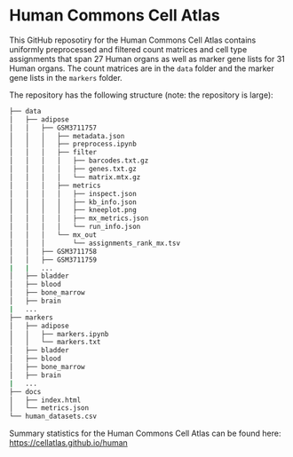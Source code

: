 # Human Commons Cell Atlas
This GitHub reposotiry for the Human Commons Cell Atlas contains uniformly preprocessed and filtered count matrices and cell type assignments that span 27 Human organs as well as marker gene lists for 31 Human organs. The count matrices are in the `data` folder and the marker gene lists in the `markers` folder. 

The repository has the following structure (note: the repository is large):

```bash
├── data
│   ├── adipose
│   │   ├── GSM3711757
│   │   │   ├── metadata.json
│   │   │   ├── preprocess.ipynb
│   │   │   ├── filter
│   │   │   │   ├── barcodes.txt.gz
│   │   │   │   ├── genes.txt.gz
│   │   │   │   └── matrix.mtx.gz
│   │   │   ├── metrics
│   │   │   │   ├── inspect.json
│   │   │   │   ├── kb_info.json
│   │   │   │   ├── kneeplot.png
│   │   │   │   ├── mx_metrics.json
│   │   │   │   └── run_info.json
│   │   │   └── mx_out
│   │   │       └── assignments_rank_mx.tsv
│   │   ├── GSM3711758
│   │   ├── GSM3711759
|   |   ...
│   ├── bladder
│   ├── blood
│   ├── bone_marrow
│   ├── brain
|   ...
├── markers
│   ├── adipose
│   │   ├── markers.ipynb
│   │   └── markers.txt
│   ├── bladder
│   ├── blood
│   ├── bone_marrow
│   ├── brain
|   ...
├── docs
│   ├── index.html
│   └── metrics.json
└── human_datasets.csv
```

Summary statistics for the Human Commons Cell Atlas can be found here: https://cellatlas.github.io/human
